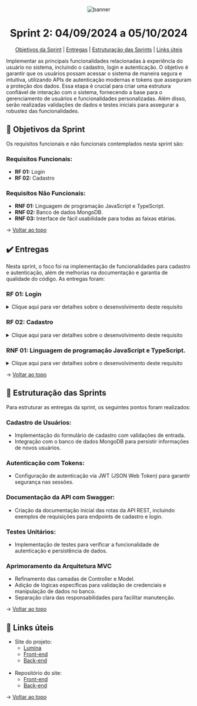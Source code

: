 <br id="topo">
<div align="center">
  
![banner](https://i.imgur.com/hHtjEmX.png)

</div>

<h1 align="center">Sprint 2: 04/09/2024 a 05/10/2024</h1>

<p align="center">
    <a href="#objetivo">Objetivos da Sprint</a>  |  
    <a href="#entrega">Entregas</a>  |
    <a href="#estrutura">Estruturação das Sprints</a>  |
    <a href="#links">Links úteis</a>  
</p>

  Implementar as principais funcionalidades relacionadas à experiência do usuário no sistema, incluindo o cadastro, login e autenticação. O objetivo é garantir que os usuários possam acessar o sistema de maneira segura e intuitiva, utilizando APIs de autenticação modernas e tokens que asseguram a proteção dos dados. Essa etapa é crucial para criar uma estrutura confiável de interação com o sistema, fornecendo a base para o gerenciamento de usuários e funcionalidades personalizadas. Além disso, serão realizadas validações de dados e testes iniciais para assegurar a robustez das funcionalidades.

<span id="objetivo">
  
## :dart: Objetivos da Sprint

Os requisitos funcionais e não funcionais contemplados nesta sprint são:
  
### Requisitos Funcionais:

- **RF 01:** Login 
- **RF 02:** Cadastro
  
### Requisitos Não Funcionais:

- **RNF 01:** Linguagem de programação JavaScript e TypeScript.
- **RNF 02:** Banco de dados MongoDB.
- **RNF 03:** Interface de fácil usabilidade para todas as faixas etárias.

→ [Voltar ao topo](#topo)

<span id="entrega">

## :heavy_check_mark: Entregas

Nesta sprint, o foco foi na implementação de funcionalidades para cadastro e autenticação, além de melhorias na documentação e garantia de qualidade do código. As entregas foram:

### RF 01: Login

<details>
   <summary>Clique aqui para ver detalhes sobre o desenvolvimento deste requisito</summary>
    <br>
Aplicação do login social:
  
- Configuração de APIs de terceiros para autenticação.
- Implementação de autenticação por tokens (JWT) para sessões seguras e escaláveis.
  
</details>

### RF 02: Cadastro

<details>
   <summary>Clique aqui para ver detalhes sobre o desenvolvimento deste requisito</summary>
    <br>
Desenvolvimento de uma interface funcional para novos usuários:
  
- Formulário dinâmico com validação de campos obrigatórios (nome, e-mail, senha)
- Integração com o backend para salvar os dados no MongoDB.

</details>

### RNF 01: Linguagem de programação JavaScript e TypeScript.
<details>
   <summary>Clique aqui para ver detalhes sobre o desenvolvimento deste requisito</summary>
    <br>
Documentação da API via Swagger:
  
- Criação da documentação inicial da API REST para endpoints de login e cadastro.
- Testes automatizados nas principais rotas para garantir clareza e confiabilidade.
  
Testes Unitários:
- Implementação de testes unitários utilizando Jest para verificar a funcionalidade e integridade das rotas principais de login e cadastro.

</details>

→ [Voltar ao topo](#topo)

<span id="estrutura">
  
## :bookmark_tabs: Estruturação das Sprints

Para estruturar as entregas da sprint, os seguintes pontos foram realizados:

### Cadastro de Usuários:

- Implementação do formulário de cadastro com validações de entrada.
- Integração com o banco de dados MongoDB para persistir informações de novos usuários.

### Autenticação com Tokens:

- Configuração de autenticação via JWT (JSON Web Token) para garantir segurança nas sessões.

### Documentação da API com Swagger:

- Criação da documentação inicial das rotas da API REST, incluindo exemplos de requisições para endpoints de cadastro e login.

### Testes Unitários:

- Implementação de testes para verificar a funcionalidade de autenticação e persistência de dados.

### Aprimoramento da Arquitetura MVC
- Refinamento das camadas de Controller e Model.
- Adição de lógicas específicas para validação de credenciais e manipulação de dados no banco.
- Separação clara das responsabilidades para facilitar manutenção.

→ [Voltar ao topo](#topo)

<span id="links">
  
## :link: Links úteis

- Site do projeto:
  - [Lumina](lumina3-0.vercel.app/)
  - [Front-end](lumina-frontend.vercel.app)
  - [Back-end](lumina-backend-three.vercel.app/)
  <br>
- Repositório do site:
  - [Front-end](https://github.com/vfavretto/Lumina-frontend)
  - [Back-end](https://github.com/vfavretto/Lumina-backend)
   
→ [Voltar ao topo](#topo)
